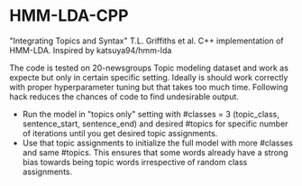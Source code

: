 # HMM-LDA-CPP
"Integrating Topics and Syntax" T.L. Griffiths et al. C++ implementation of HMM-LDA. Inspired by katsuya94/hmm-lda

The code is tested on 20-newsgroups Topic modeling dataset and work as expecte but only in certain specific setting. Ideally is should work correctly with proper hyperparameter tuning but that takes too much time. Following hack reduces the chances of code to find undesirable output.

- Run the model in "topics only" setting with #classes = 3 (topic_class, sentence_start, sentence_end) and desired #topics for specific number of iterations until you get desired topic assignments.
- Use that topic assignments to initialize the full model with more #classes and same #topics. This ensures that some words already have a strong bias towards being topic words irrespective of random class assignments.

